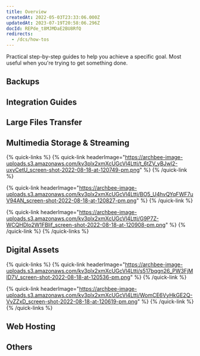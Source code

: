 ```yaml
---
title: Overview
createdAt: 2022-05-03T23:33:06.000Z
updatedAt: 2023-07-19T20:58:06.296Z
docId: REPde_t8MJMDaE2BU8RfQ
redirects:
  - /dcs/how-tos
---
```


Practical step-by-step guides to help you achieve a specific goal. Most useful when you're trying to get something done.

## Backups

[](docId:3gNhGvPOi3DFDya6NyVb0)&#x20;

[](docId\:y-G_lQNpFO15OPh_cevQM)&#x20;

[](docId:-qeCzVrbZxM-Wz6P5SQbZ)&#x20;

[](docId\:fFkBYzSTI_0eLD8aohftm)&#x20;

[](docId:5_zxVAqCUku5pVX0OTwSW)&#x20;

[](docId\:VzNAjuGSXXvsIh-mfhKVr)&#x20;

## Integration Guides

[](docId\:rnZKB53zoxOVjYLcnHngs)&#x20;

[](docId\:cJm_o93WkIvh0qm40oBlV)&#x20;

[](docId\:ck-R5xTsfq4VjCP4pJC-8)&#x20;

[](docId\:e8RYUgo0V1EGA6wbuvb2x)&#x20;

[](docId\:lvqkxgrbdMrqc1XnnvDFj)&#x20;

[](docId\:pRj_WJuVm3TDmaSG6zM55)&#x20;

[](docId:3fdjlw0QhKg2w6FU4ZdbX)&#x20;

## Large Files Transfer

[](docId:9lzZ5MDR7j__XSFKFOY6g)&#x20;

[](docId\:OkJongWeLGhPy4KKz34W4)&#x20;

[](docId\:APk9353kCNcg5PKRPQ06u)&#x20;

[](docId\:LdrqSoECrAyE_LQMvj3aF)&#x20;

[](docId:7zZjObABVo8nOy5KLm--f)&#x20;

[](docId\:LcjEYyxUmyViTjNYy6hDd)&#x20;

## Multimedia Storage & Streaming

{% quick-links %}
{% quick-link headerImage="https://archbee-image-uploads.s3.amazonaws.com/kv3plx2xmXcUGcVl4Lttj/t_6tZV_yBJwl2-uxyCetU_screen-shot-2022-08-18-at-120749-pm.png" %}
[](docId\:XjYoGwaE6ncc3xTICXOOu)&#x20;
{% /quick-link %}

{% quick-link headerImage="https://archbee-image-uploads.s3.amazonaws.com/kv3plx2xmXcUGcVl4Lttj/BO5_U4hvQYqFWF7uV94AN_screen-shot-2022-08-18-at-120827-pm.png" %}
[](docId\:c0Ay0w8gxfln0EJxle0bz)&#x20;
{% /quick-link %}

{% quick-link headerImage="https://archbee-image-uploads.s3.amazonaws.com/kv3plx2xmXcUGcVl4Lttj/G9P7Z-WCQHDlo2W1FBlif_screen-shot-2022-08-18-at-120908-pm.png" %}
[](docId\:Ywf4qZUmhJXxbFy55G8Mj)&#x20;
{% /quick-link %}
{% /quick-links %}

## Digital Assets

{% quick-links %}
{% quick-link headerImage="https://archbee-image-uploads.s3.amazonaws.com/kv3plx2xmXcUGcVl4Lttj/s517bqgn26_PW3FjMID7V_screen-shot-2022-08-18-at-120536-pm.png" %}
[](docId\:mSHcwI19g4F9qo0XBpiOh)&#x20;
{% /quick-link %}

{% quick-link headerImage="https://archbee-image-uploads.s3.amazonaws.com/kv3plx2xmXcUGcVl4Lttj/WomCE6VyHkGE2Q-VvZZxD_screen-shot-2022-08-18-at-120619-pm.png" %}
[](docId\:KvwtaDpf_VH01I8oMwGKY)&#x20;
{% /quick-link %}
{% /quick-links %}

## Web Hosting

[](docId\:GkgE6Egi02wRZtyryFyPz)&#x20;

[](docId\:LSHpad8pwMKZ50POWK2wM)&#x20;

## Others

[](docId\:PUIq--JfqJvG36xkJ_Fia)&#x20;

[](docId:31PlH5QGjhv0HKIaLeU4t)&#x20;

[](docId\:xKDtMvd6tn5joueoU3PTq)&#x20;

